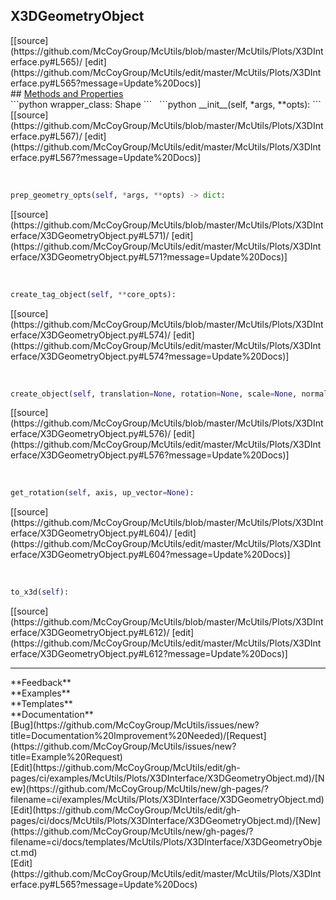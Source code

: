 ## <a id="McUtils.Plots.X3DInterface.X3DGeometryObject">X3DGeometryObject</a> 

<div class="docs-source-link" markdown="1">
[[source](https://github.com/McCoyGroup/McUtils/blob/master/McUtils/Plots/X3DInterface.py#L565)/
[edit](https://github.com/McCoyGroup/McUtils/edit/master/McUtils/Plots/X3DInterface.py#L565?message=Update%20Docs)]
</div>









<div class="collapsible-section">
 <div class="collapsible-section collapsible-section-header" markdown="1">
## <a class="collapse-link" data-toggle="collapse" href="#methods" markdown="1"> Methods and Properties</a> <a class="float-right" data-toggle="collapse" href="#methods"><i class="fa fa-chevron-down"></i></a>
 </div>
 <div class="collapsible-section collapsible-section-body collapse show" id="methods" markdown="1">
 ```python
wrapper_class: Shape
```
<a id="McUtils.Plots.X3DInterface.X3DGeometryObject.__init__" class="docs-object-method">&nbsp;</a> 
```python
__init__(self, *args, **opts): 
```
<div class="docs-source-link" markdown="1">
[[source](https://github.com/McCoyGroup/McUtils/blob/master/McUtils/Plots/X3DInterface.py#L567)/
[edit](https://github.com/McCoyGroup/McUtils/edit/master/McUtils/Plots/X3DInterface.py#L567?message=Update%20Docs)]
</div>


<a id="McUtils.Plots.X3DInterface.X3DGeometryObject.prep_geometry_opts" class="docs-object-method">&nbsp;</a> 
```python
prep_geometry_opts(self, *args, **opts) -> dict: 
```
<div class="docs-source-link" markdown="1">
[[source](https://github.com/McCoyGroup/McUtils/blob/master/McUtils/Plots/X3DInterface/X3DGeometryObject.py#L571)/
[edit](https://github.com/McCoyGroup/McUtils/edit/master/McUtils/Plots/X3DInterface/X3DGeometryObject.py#L571?message=Update%20Docs)]
</div>


<a id="McUtils.Plots.X3DInterface.X3DGeometryObject.create_tag_object" class="docs-object-method">&nbsp;</a> 
```python
create_tag_object(self, **core_opts): 
```
<div class="docs-source-link" markdown="1">
[[source](https://github.com/McCoyGroup/McUtils/blob/master/McUtils/Plots/X3DInterface/X3DGeometryObject.py#L574)/
[edit](https://github.com/McCoyGroup/McUtils/edit/master/McUtils/Plots/X3DInterface/X3DGeometryObject.py#L574?message=Update%20Docs)]
</div>


<a id="McUtils.Plots.X3DInterface.X3DGeometryObject.create_object" class="docs-object-method">&nbsp;</a> 
```python
create_object(self, translation=None, rotation=None, scale=None, normal=None, up_vector=None, **core_opts): 
```
<div class="docs-source-link" markdown="1">
[[source](https://github.com/McCoyGroup/McUtils/blob/master/McUtils/Plots/X3DInterface/X3DGeometryObject.py#L576)/
[edit](https://github.com/McCoyGroup/McUtils/edit/master/McUtils/Plots/X3DInterface/X3DGeometryObject.py#L576?message=Update%20Docs)]
</div>


<a id="McUtils.Plots.X3DInterface.X3DGeometryObject.get_rotation" class="docs-object-method">&nbsp;</a> 
```python
get_rotation(self, axis, up_vector=None): 
```
<div class="docs-source-link" markdown="1">
[[source](https://github.com/McCoyGroup/McUtils/blob/master/McUtils/Plots/X3DInterface/X3DGeometryObject.py#L604)/
[edit](https://github.com/McCoyGroup/McUtils/edit/master/McUtils/Plots/X3DInterface/X3DGeometryObject.py#L604?message=Update%20Docs)]
</div>


<a id="McUtils.Plots.X3DInterface.X3DGeometryObject.to_x3d" class="docs-object-method">&nbsp;</a> 
```python
to_x3d(self): 
```
<div class="docs-source-link" markdown="1">
[[source](https://github.com/McCoyGroup/McUtils/blob/master/McUtils/Plots/X3DInterface/X3DGeometryObject.py#L612)/
[edit](https://github.com/McCoyGroup/McUtils/edit/master/McUtils/Plots/X3DInterface/X3DGeometryObject.py#L612?message=Update%20Docs)]
</div>
 </div>
</div>












---


<div markdown="1" class="text-secondary">
<div class="container">
  <div class="row">
   <div class="col" markdown="1">
**Feedback**   
</div>
   <div class="col" markdown="1">
**Examples**   
</div>
   <div class="col" markdown="1">
**Templates**   
</div>
   <div class="col" markdown="1">
**Documentation**   
</div>
   <div class="col" markdown="1">
   
</div>
   <div class="col" markdown="1">
   
</div>
   <div class="col" markdown="1">
   
</div>
</div>
  <div class="row">
   <div class="col" markdown="1">
[Bug](https://github.com/McCoyGroup/McUtils/issues/new?title=Documentation%20Improvement%20Needed)/[Request](https://github.com/McCoyGroup/McUtils/issues/new?title=Example%20Request)   
</div>
   <div class="col" markdown="1">
[Edit](https://github.com/McCoyGroup/McUtils/edit/gh-pages/ci/examples/McUtils/Plots/X3DInterface/X3DGeometryObject.md)/[New](https://github.com/McCoyGroup/McUtils/new/gh-pages/?filename=ci/examples/McUtils/Plots/X3DInterface/X3DGeometryObject.md)   
</div>
   <div class="col" markdown="1">
[Edit](https://github.com/McCoyGroup/McUtils/edit/gh-pages/ci/docs/McUtils/Plots/X3DInterface/X3DGeometryObject.md)/[New](https://github.com/McCoyGroup/McUtils/new/gh-pages/?filename=ci/docs/templates/McUtils/Plots/X3DInterface/X3DGeometryObject.md)   
</div>
   <div class="col" markdown="1">
[Edit](https://github.com/McCoyGroup/McUtils/edit/master/McUtils/Plots/X3DInterface.py#L565?message=Update%20Docs)   
</div>
   <div class="col" markdown="1">
   
</div>
   <div class="col" markdown="1">
   
</div>
   <div class="col" markdown="1">
   
</div>
</div>
</div>
</div>